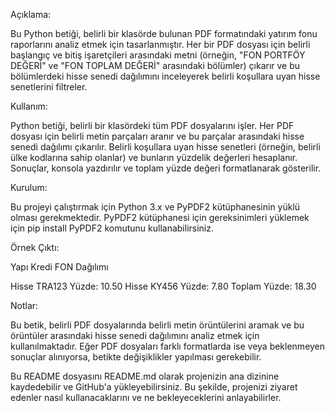 Açıklama:

Bu Python betiği, belirli bir klasörde bulunan PDF formatındaki yatırım fonu raporlarını analiz etmek için tasarlanmıştır. Her bir PDF dosyası için belirli başlangıç ve bitiş işaretçileri arasındaki metni (örneğin, "FON PORTFÖY DEĞERİ" ve "FON TOPLAM DEĞERİ" arasındaki bölümler) çıkarır ve bu bölümlerdeki hisse senedi dağılımını inceleyerek belirli koşullara uyan hisse senetlerini filtreler.

Kullanım:

Python betiği, belirli bir klasördeki tüm PDF dosyalarını işler.
Her PDF dosyası için belirli metin parçaları aranır ve bu parçalar arasındaki hisse senedi dağılımı çıkarılır.
Belirli koşullara uyan hisse senetleri (örneğin, belirli ülke kodlarına sahip olanlar) ve bunların yüzdelik değerleri hesaplanır.
Sonuçlar, konsola yazdırılır ve toplam yüzde değeri formatlanarak gösterilir.

Kurulum:

Bu projeyi çalıştırmak için Python 3.x ve PyPDF2 kütüphanesinin yüklü olması gerekmektedir.
PyPDF2 kütüphanesi için gereksinimleri yüklemek için pip install PyPDF2 komutunu kullanabilirsiniz.

Örnek Çıktı:

Yapı Kredi FON Dağılımı

Hisse TRA123 Yüzde: 10.50
Hisse KY456 Yüzde: 7.80
Toplam Yüzde: 18.30

Notlar:

Bu betik, belirli PDF dosyalarında belirli metin örüntülerini aramak ve bu örüntüler arasındaki hisse senedi dağılımını analiz etmek için kullanılmaktadır.
Eğer PDF dosyaları farklı formatlarda ise veya beklenmeyen sonuçlar alınıyorsa, betikte değişiklikler yapılması gerekebilir.

Bu README dosyasını README.md olarak projenizin ana dizinine kaydedebilir ve GitHub'a yükleyebilirsiniz. Bu şekilde, projenizi ziyaret edenler nasıl kullanacaklarını ve ne bekleyeceklerini anlayabilirler.

